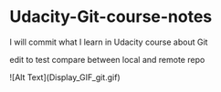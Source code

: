 # Udacity-Git-course-notes
<p>I will commit what I learn in Udacity course about Git </p>
<p>edit to test compare between local and remote repo</p>
![Alt Text](Display_GIF_git.gif)